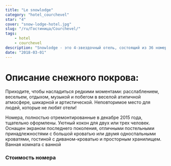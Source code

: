 ```yaml
---
title: "Le snowlodge"
category: "hotel_courchevel"
star: "4"
cover: "snow-lodge-hotel.jpg"
slug: "/ru/Гостиница/Courchevel/"
tags:
    - hotel
    - courchevel
description: "Snowlodge - это 4-звездочный отель, состоящий из 36 номеров, посвященных удовольствию встречи с семьей или друзьями. "
date: "2018-03-01"
--- 
```

 
# Описание снежного покрова:
Приходите, чтобы насладиться редкими моментами: расслаблением, весельем, отдыхом, музыкой и побегом в веселой атипичной атмосфере, шикарной и артистической. Неповторимое место для людей, которые не любят отели!

Номера, полностью отремонтированные в декабре 2015 года, тщательно оформлены. Уютный кокон для двух или трех человек. Оснащен экраном последнего поколения, отличными постельными принадлежностями с большой кроватью или двумя односпальными кроватями, гостиной с диваном-кроватью и просторным хранилищем. Ванная комната с ванной

### Стоимость номера
